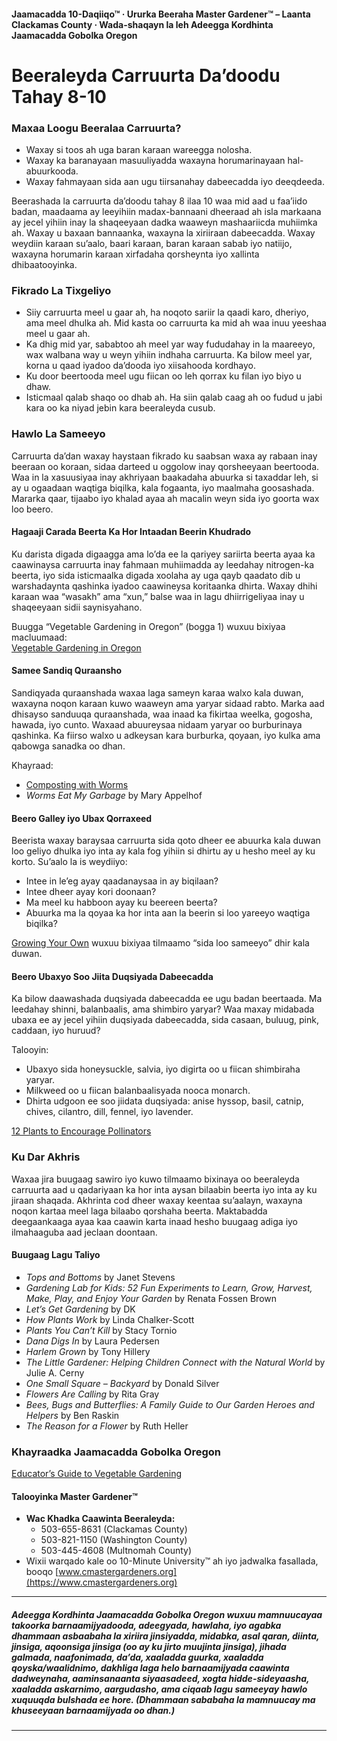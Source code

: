 #### Jaamacadda 10-Daqiiqo™ · Ururka Beeraha Master Gardener™ – Laanta Clackamas County · Wada-shaqayn la leh Adeegga Kordhinta Jaamacadda Gobolka Oregon

# Beeraleyda Carruurta Da’doodu Tahay 8-10

### Maxaa Loogu Beeralaa Carruurta?

- Waxay si toos ah uga baran karaan wareegga nolosha.
- Waxay ka baranayaan masuuliyadda waxayna horumarinayaan hal-abuurkooda.
- Waxay fahmayaan sida aan ugu tiirsanahay dabeecadda iyo deeqdeeda.

Beerashada la carruurta da’doodu tahay 8 ilaa 10 waa mid aad u faa’iido badan, maadaama ay leeyihiin madax-bannaani dheeraad ah isla markaana ay jecel yihiin inay la shaqeeyaan dadka waaweyn mashaariicda muhiimka ah. Waxay u baxaan bannaanka, waxayna la xiriiraan dabeecadda. Waxay weydiin karaan su’aalo, baari karaan, baran karaan sabab iyo natiijo, waxayna horumarin karaan xirfadaha qorsheynta iyo xallinta dhibaatooyinka.

### Fikrado La Tixgeliyo

- Siiy carruurta meel u gaar ah, ha noqoto sariir la qaadi karo, dheriyo, ama meel dhulka ah. Mid kasta oo carruurta ka mid ah waa inuu yeeshaa meel u gaar ah.
- Ka dhig mid yar, sababtoo ah meel yar way fududahay in la maareeyo, wax walbana way u weyn yihiin indhaha carruurta. Ka bilow meel yar, korna u qaad iyadoo da’dooda iyo xiisahooda kordhayo.
- Ku door beertooda meel ugu fiican oo leh qorrax ku filan iyo biyo u dhaw.
- Isticmaal qalab shaqo oo dhab ah. Ha siin qalab caag ah oo fudud u jabi kara oo ka niyad jebin kara beeraleyda cusub.

### Hawlo La Sameeyo

Carruurta da’dan waxay haystaan fikrado ku saabsan waxa ay rabaan inay beeraan oo koraan, sidaa darteed u oggolow inay qorsheeyaan beertooda. Waa in la xasuusiyaa inay akhriyaan baakadaha abuurka si taxaddar leh, si ay u ogaadaan waqtiga biqilka, kala fogaanta, iyo maalmaha goosashada. Mararka qaar, tijaabo iyo khalad ayaa ah macalin weyn sida iyo goorta wax loo beero.

#### Hagaaji Carada Beerta Ka Hor Intaadan Beerin Khudrado

Ku darista digada digaagga ama lo’da ee la qariyey sariirta beerta ayaa ka caawinaysa carruurta inay fahmaan muhiimadda ay leedahay nitrogen-ka beerta, iyo sida isticmaalka digada xoolaha ay uga qayb qaadato dib u warshadaynta qashinka iyadoo caawineysa koritaanka dhirta. Waxay dhihi karaan waa “wasakh” ama “xun,” balse waa in lagu dhiirrigeliyaa inay u shaqeeyaan sidii saynisyahano.

Buugga “Vegetable Gardening in Oregon” (bogga 1) wuxuu bixiyaa macluumaad:  
[Vegetable Gardening in Oregon](http://catalog.extension.oregonstate.edu/sites/catalog/files/project/pdf/ec871.pdf)

#### Samee Sandiq Quraansho

Sandiqyada quraanshada waxaa laga sameyn karaa walxo kala duwan, waxayna noqon karaan kuwo waaweyn ama yaryar sidaad rabto. Marka aad dhisayso sanduuqa quraanshada, waa inaad ka fikirtaa weelka, gogosha, hawada, iyo cunto. Waxaad abuureysaa nidaam yaryar oo burburinaya qashinka. Ka fiirso walxo u adkeysan kara burburka, qoyaan, iyo kulka ama qabowga sanadka oo dhan.

Khayraad:

- [Composting with Worms](https://catalog.extension.oregonstate.edu/em9034)
- *Worms Eat My Garbage* by Mary Appelhof

#### Beero Galley iyo Ubax Qorraxeed

Beerista waxay baraysaa carruurta sida qoto dheer ee abuurka kala duwan loo geliyo dhulka iyo inta ay kala fog yihiin si dhirtu ay u hesho meel ay ku korto. Su’aalo la is weydiiyo:

- Intee in le’eg ayay qaadanaysaa in ay biqilaan?
- Intee dheer ayay kori doonaan?
- Ma meel ku habboon ayay ku beereen beerta?
- Abuurka ma la qoyaa ka hor inta aan la beerin si loo yareeyo waqtiga biqilka?

[Growing Your Own](https://catalog.extension.oregonstate.edu/em9027) wuxuu bixiyaa tilmaamo “sida loo sameeyo” dhir kala duwan.

#### Beero Ubaxyo Soo Jiita Duqsiyada Dabeecadda

Ka bilow daawashada duqsiyada dabeecadda ee ugu badan beertaada. Ma leedahay shinni, balanbaalis, ama shimbiro yaryar? Waa maxay midabada ubaxa ee ay jecel yihiin duqsiyada dabeecadda, sida casaan, buluug, pink, caddaan, iyo huruud?

Talooyin:

- Ubaxyo sida honeysuckle, salvia, iyo digirta oo u fiican shimbiraha yaryar.
- Milkweed oo u fiican balanbaalisyada nooca monarch.
- Dhirta udgoon ee soo jiidata duqsiyada: anise hyssop, basil, catnip, chives, cilantro, dill, fennel, iyo lavender.

[12 Plants to Encourage Pollinators](https://extension.oregonstate.edu/news/12-plants-entice-pollinators-your-garden)

### Ku Dar Akhris

Waxaa jira buugaag sawiro iyo kuwo tilmaamo bixinaya oo beeraleyda carruurta aad u qadariyaan ka hor inta aysan bilaabin beerta iyo inta ay ku jiraan shaqada. Akhrinta cod dheer waxay keentaa su’aalayn, waxayna noqon kartaa meel laga bilaabo qorshaha beerta. Maktabadda deegaankaaga ayaa kaa caawin karta inaad hesho buugaag adiga iyo ilmahaaguba aad jeclaan doontaan.

#### Buugaag Lagu Taliyo

- *Tops and Bottoms* by Janet Stevens
- *Gardening Lab for Kids: 52 Fun Experiments to Learn, Grow, Harvest, Make, Play, and Enjoy Your Garden* by Renata Fossen Brown
- *Let’s Get Gardening* by DK
- *How Plants Work* by Linda Chalker-Scott
- *Plants You Can’t Kill* by Stacy Tornio
- *Dana Digs In* by Laura Pedersen
- *Harlem Grown* by Tony Hillery
- *The Little Gardener: Helping Children Connect with the Natural World* by Julie A. Cerny
- *One Small Square – Backyard* by Donald Silver
- *Flowers Are Calling* by Rita Gray
- *Bees, Bugs and Butterflies: A Family Guide to Our Garden Heroes and Helpers* by Ben Raskin
- *The Reason for a Flower* by Ruth Heller

### Khayraadka Jaamacadda Gobolka Oregon

[Educator’s Guide to Vegetable Gardening](https://catalog.extension.oregonstate.edu/em9032)

#### Talooyinka Master Gardener™

- **Wac Khadka Caawinta Beeraleyda:**
  - 503-655-8631 (Clackamas County)
  - 503-821-1150 (Washington County)
  - 503-445-4608 (Multnomah County)
- Wixii warqado kale oo 10-Minute University™ ah iyo jadwalka fasallada, booqo [www.cmastergardeners.org](https://www.cmastergardeners.org)

---

##### Adeegga Kordhinta Jaamacadda Gobolka Oregon wuxuu mamnuucayaa takoorka barnaamijyadooda, adeegyada, hawlaha, iyo agabka dhammaan asbaabaha la xiriira jinsiyadda, midabka, asal qaran, diinta, jinsiga, aqoonsiga jinsiga (oo ay ku jirto muujinta jinsiga), jihada galmada, naafonimada, da’da, xaaladda guurka, xaaladda qoyska/waalidnimo, dakhliga laga helo barnaamijyada caawinta dadweynaha, aaminsanaanta siyaasadeed, xogta hidde-sideyaasha, xaaladda askarnimo, aargudasho, ama ciqaab lagu sameeyay hawlo xuquuqda bulshada ee hore. (Dhammaan sababaha la mamnuucay ma khuseeyaan barnaamijyada oo dhan.)
---